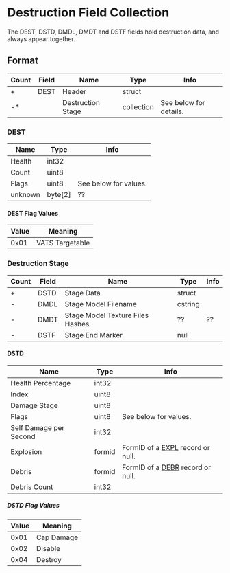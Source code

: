 Destruction Field Collection
============================

The DEST, DSTD, DMDL, DMDT and DSTF fields hold destruction data, and always appear together.

## Format

Count | Field | Name | Type | Info
------|-------|------|------|-----
+ | DEST | Header | struct |
-* | | Destruction Stage | collection | See below for details.

### DEST

Name | Type | Info
-----|------|-----
Health | int32 |
Count | uint8 |
Flags | uint8 | See below for values.
unknown | byte[2] | ??

#### DEST Flag Values

Value | Meaning
------|--------
0x01 | VATS Targetable

### Destruction Stage

Count | Field | Name | Type | Info
------|-------|------|------|-----
+ | DSTD | Stage Data | struct |
- | DMDL | Stage Model Filename | cstring |
- | DMDT | Stage Model Texture Files Hashes | ?? | ??
- | DSTF | Stage End Marker | null |


#### DSTD

Name | Type | Info
-----|------|-----
Health Percentage | int32 |
Index | uint8 |
Damage Stage | uint8 |
Flags | uint8 | See below for values.
Self Damage per Second | int32 |
Explosion | formid | FormID of a [EXPL](../EXPL.md) record or null.
Debris | formid | FormID of a [DEBR](../DEBR.md) record or null.
Debris Count | int32 |

##### DSTD Flag Values

Value | Meaning
------|--------
0x01 | Cap Damage
0x02 | Disable
0x04 | Destroy
